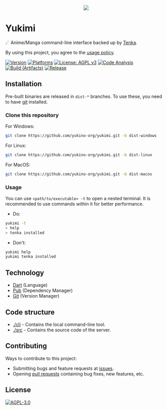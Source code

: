 <p align="center">
    <img src="https://github.com/yukino-org/media/blob/main/images/subbanners/gh-yukimi-banner.png?raw=true">
</p>

# Yukimi

☄ Anime/Manga command-line interface backed up by [Tenka](https://github.com/yukino-org/tenka-store).

By using this project, you agree to the [usage policy](https://yukino-org.github.io/wiki/tenka/disclaimer/).

[![Version](https://img.shields.io/endpoint?url=https://raw.githubusercontent.com/yukino-org/yukimi/dist-data/badge-endpoint.json)](https://github.com/yukino-org/yukimi/)
[![Platforms](https://img.shields.io/static/v1?label=platforms&message=windows%20|%20linux%20|%20macos&color=lightgrey)](https://github.com/yukino-org/yukimi/)
[![License: AGPL v3](https://img.shields.io/badge/License-AGPL_v3-blue.svg)](https://www.gnu.org/licenses/agpl-3.0)
[![Code Analysis](https://github.com/yukino-org/yukimi/actions/workflows/code-analysis.yml/badge.svg)](https://github.com/yukino-org/yukimi/actions/workflows/code-analysis.yml)
[![Build (Artifacts)](https://github.com/yukino-org/yukimi/actions/workflows/build-artifacts.yml/badge.svg)](https://github.com/yukino-org/yukimi/actions/workflows/build-artifacts.yml)
[![Release](https://github.com/yukino-org/yukimi/actions/workflows/release.yml/badge.svg?branch=main)](https://github.com/yukino-org/yukimi/actions/workflows/release.yml)

## Installation

Pre-built binaries are released in `dist-*` branches. To use these, you need to have [git](https://git-scm.com/) installed.

### Clone this repository

For Windows:

```bash
git clone https://github.com/yukino-org/yukimi.git -b dist-windows
```

For Linux:

```bash
git clone https://github.com/yukino-org/yukimi.git -b dist-linux
```

For MacOS:

```bash
git clone https://github.com/yukino-org/yukimi.git -b dist-macos
```

### Usage

You can use `<path/to/executable> -t` to open a nested terminal. It is recommended to use commands within it for better performance.

-   Do:

```bash
yukimi -t
> help
> tenka installed
```

-   Don't:

```bash
yukimi help
yukimi tenka installed
```

## Technology

-   [Dart](https://dart.dev/) (Language)
-   [Pub](https://pub.dev/) (Dependency Manager)
-   [Git](https://git-scm.com/) (Version Manager)

## Code structure

-   [./cli](./cli) - Contains the local command-line tool.
-   [./src](./src) - Contains the source code of the server.

## Contributing

Ways to contribute to this project:

-   Submitting bugs and feature requests at [issues](https://github.com/yukino-org/yukimi/issues).
-   Opening [pull requests](https://github.com/yukino-org/yukimi/pulls) containing bug fixes, new features, etc.

## License

[![AGPL-3.0](https://github.com/yukino-org/media/blob/main/images/license-logo/agplv3.png?raw=true)](./LICENSE)
